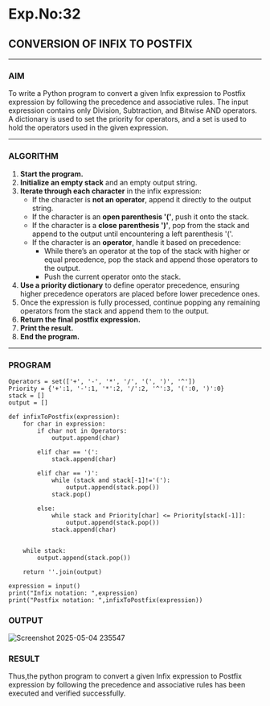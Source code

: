 # Exp.No:32  
## CONVERSION OF INFIX TO POSTFIX

---

### AIM  
To write a Python program to convert a given Infix expression to Postfix expression by following the precedence and associative rules. The input expression contains only Division, Subtraction, and Bitwise AND operators. A dictionary is used to set the priority for operators, and a set is used to hold the operators used in the given expression.

---

### ALGORITHM

1. **Start the program.**
2. **Initialize an empty stack** and an empty output string.
3. **Iterate through each character** in the infix expression:
   - If the character is **not an operator**, append it directly to the output string.
   - If the character is an **open parenthesis '('**, push it onto the stack.
   - If the character is a **close parenthesis ')'**, pop from the stack and append to the output until encountering a left parenthesis '('.
   - If the character is an **operator**, handle it based on precedence:
     - While there’s an operator at the top of the stack with higher or equal precedence, pop the stack and append those operators to the output.
     - Push the current operator onto the stack.
4. **Use a priority dictionary** to define operator precedence, ensuring higher precedence operators are placed before lower precedence ones.
5. Once the expression is fully processed, continue popping any remaining operators from the stack and append them to the output.
6. **Return the final postfix expression.**
7. **Print the result.**
8. **End the program.**

---

### PROGRAM

```
Operators = set(['+', '-', '*', '/', '(', ')', '^'])  
Priority = {'+':1, '-':1, '*':2, '/':2, '^':3, '(':0, ')':0} 
stack = [] 
output = []
 
def infixToPostfix(expression):
    for char in expression:
        if char not in Operators:
            output.append(char)
            
        elif char == '(':
            stack.append(char)
            
        elif char == ')':
            while (stack and stack[-1]!='('):
                output.append(stack.pop())
            stack.pop()
            
        else:
            while stack and Priority[char] <= Priority[stack[-1]]:
                output.append(stack.pop())
            stack.append(char)


    while stack:
        output.append(stack.pop())
    
    return ''.join(output)
    
expression = input()
print("Infix notation: ",expression)
print("Postfix notation: ",infixToPostfix(expression))
```

### OUTPUT
![Screenshot 2025-05-04 235547](https://github.com/user-attachments/assets/d699a6b0-d6e6-4465-b23f-b56a729eb538)


### RESULT
Thus,the python program to convert a given Infix expression to Postfix expression by following the precedence and associative rules has been executed and verified successfully.
